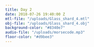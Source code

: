 ```yaml
---
title: Day 2
date: 2018-07-26 19:40:00 Z
mtl-file: "/uploads/Glass_shard_4.mtl"
obj-file: "/uploads/Glass_shard_4.obj"
background-color: "#8340e7"
audio-file: "/uploads/morsecode.mp3"
floor-color: "#d9bee3"
---
```


